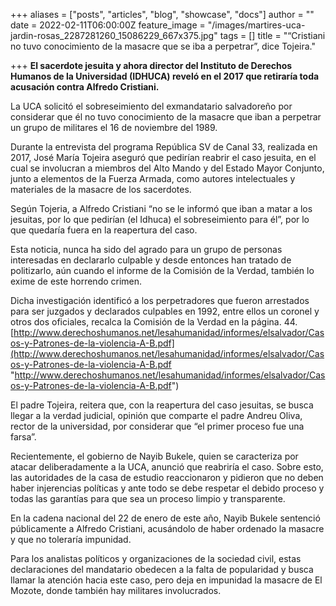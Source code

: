 +++
aliases = ["posts", "articles", "blog", "showcase", "docs"]
author = ""
date = 2022-02-11T06:00:00Z
feature_image = "/images/martires-uca-jardin-rosas_2287281260_15086229_667x375.jpg"
tags = []
title = "“Cristiani no tuvo conocimiento de la masacre que se iba a perpetrar”, dice Tojeira."

+++
**El sacerdote jesuita y ahora director del Instituto de Derechos Humanos de la Universidad (IDHUCA) reveló en el 2017 que retiraría toda acusación contra Alfredo Cristiani.**

La UCA solicitó el sobreseimiento del exmandatario salvadoreño por considerar que él no tuvo conocimiento de la masacre que iban a perpetrar un grupo de militares el 16 de noviembre del 1989.

Durante la entrevista del programa República SV de Canal 33, realizada en 2017, José María Tojeira aseguró que pedirían reabrir el caso jesuita, en el cual se involucran a miembros del Alto Mando y del Estado Mayor Conjunto, junto a elementos de la Fuerza Armada, como autores intelectuales y materiales de la masacre de los sacerdotes.

Según Tojeria, a Alfredo Cristiani “no se le informó que iban a matar a los jesuitas, por lo que pedirían (el Idhuca) el sobreseimiento para él”, por lo que quedaría fuera en la reapertura del caso.

Esta noticia, nunca ha sido del agrado para un grupo de personas interesadas en declararlo culpable y desde entonces han tratado de politizarlo, aún cuando el informe de la Comisión de la Verdad, también lo exime de este horrendo crimen.

Dicha investigación identificó a los perpetradores que fueron arrestados para ser juzgados y declarados culpables en 1992, entre ellos un coronel y otros dos oficiales, recalca la Comisión de la Verdad en la página. 44. [http://www.derechoshumanos.net/lesahumanidad/informes/elsalvador/Casos-y-Patrones-de-la-violencia-A-B.pdf](http://www.derechoshumanos.net/lesahumanidad/informes/elsalvador/Casos-y-Patrones-de-la-violencia-A-B.pdf "http://www.derechoshumanos.net/lesahumanidad/informes/elsalvador/Casos-y-Patrones-de-la-violencia-A-B.pdf")

El padre Tojeira, reitera que, con la reapertura del caso jesuitas, se busca llegar a la verdad judicial, opinión que comparte el padre Andreu Oliva, rector de la universidad, por considerar que “el primer proceso fue una farsa”.

Recientemente, el gobierno de Nayib Bukele, quien se caracteriza por atacar deliberadamente a la UCA, anunció que reabriría el caso. Sobre esto, las autoridades de la casa de estudio reaccionaron y pidieron que no deben haber injerencias políticas y ante todo se debe respetar el debido proceso y todas las garantías para que sea un proceso limpio y transparente.

En la cadena nacional del 22 de enero de este año, Nayib Bukele sentenció públicamente a Alfredo Cristiani, acusándolo de haber ordenado la masacre y que no toleraría impunidad.

Para los analistas políticos y organizaciones de la sociedad civil, estas declaraciones del mandatario obedecen a la falta de popularidad y busca llamar la atención hacia este caso, pero deja en impunidad la masacre de El Mozote, donde también hay militares involucrados.